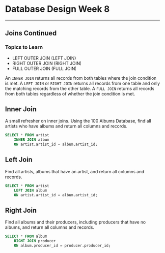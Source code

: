 # Database Design Week 8

***

## Joins Continued

### Topics to Learn

- LEFT OUTER JOIN (LEFT JOIN)
- RIGHT OUTER JOIN (RIGHT JOIN)
- FULL OUTER JOIN (FULL JOIN)

An `INNER JOIN` returns all records from both tables where the join condition is met.
A `LEFT JOIN` or `RIGHT JOIN` returns all records from one table and only the matching records from the other table.
A `FULL JOIN` returns all records from both tables regardless of whether the join condition is met.

## Inner Join

A small refresher on inner joins. 
Using the 100 Albums Database, find all artists who have albums and return all columns and records.

```sql
SELECT * FROM artist
    INNER JOIN album
    ON artist.artist_id = album.artist_id;
```

## Left Join

Find all artists, albums that have an artist, and return all columns and records.

```sql
SELECT * FROM artist
    LEFT JOIN album
    ON artist.artist_id = album.artist_id;
```

## Right Join

Find all albums and their producers, including producers that have no albums, and return all columns and records.

```sql
SELECT * FROM album
    RIGHT JOIN producer
    ON album.producer_id = producer.producer_id;
```